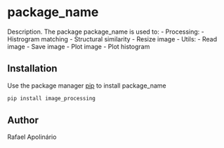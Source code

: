 # package_name

Description. 
The package package_name is used to:
	- Processing:
		- Histrogram matching
		- Structural similarity
		- Resize image
	- Utils:
		- Read image
		- Save image
		- Plot image
		- Plot histogram

## Installation

Use the package manager [pip](https://pip.pypa.io/en/stable/) to install package_name

```bash
pip install image_processing
```

## Author
Rafael Apolinário
